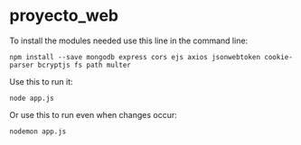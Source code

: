 # proyecto_web

To install the modules needed use this line in the command line:

	npm install --save mongodb express cors ejs axios jsonwebtoken cookie-parser bcryptjs fs path multer
	
Use this to run it:
	
	node app.js
	
Or use this to run even when changes occur:

	nodemon app.js
